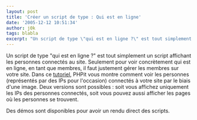 ```yaml
---
layout: post
title: 'Créer un script de type : Qui est en ligne'
date: '2005-12-12 10:51:34'
author: j0k
tags: blabla
excerpt: "Un script de type \"qui est en ligne ?\" est tout simplement un script affichant les personnes connectés au site. Seulement pour voir concrètement qui est en ligne, en tant que membres, il faut justement gérer les membres sur votre site.     \nDans ce [tutoriel](http://www.phpit.net/article/creating-whosonline-script-php/1/), PHPit vous montre comment voir      …"
---
```


Un script de type "qui est en ligne ?" est tout simplement un script affichant les personnes connectés au site. Seulement pour voir concrètement qui est en ligne, en tant que membres, il faut justement gérer les membres sur votre site.
Dans ce [tutoriel](http://www.phpit.net/article/creating-whosonline-script-php/1/), PHPit vous montre comment voir les personnes (représentés par des IPs pour l'occasion) connectés à votre site par le biais d'une image.   Deux versions sont possibles : soit vous affichez uniquement les IPs des personnes connectés, soit vous pouvez aussi afficher les pages où les personnes se trouvent.

Des démos sont disponibles pour avoir un rendu direct des scripts.
